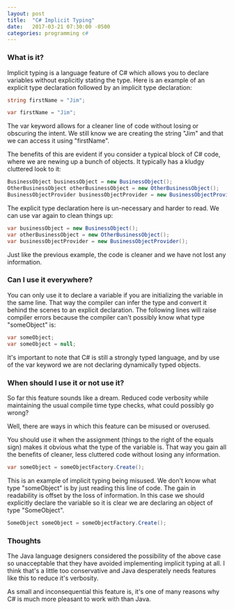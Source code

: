 ```yaml
---
layout: post
title:  "C# Implicit Typing"
date:   2017-03-21 07:30:00 -0500
categories: programming c#
---
```


### What is it?

Implicit typing is a language feature of C# which allows you to declare variables without
explicitly stating the type. Here is an example of an explicit type declaration followed by
an implicit type declaration:

```csharp
string firstName = "Jim";
```

```csharp
var firstName = "Jim";
```

The var keyword allows for a cleaner line of code without losing or obscuring the intent. 
We still know we are creating the string "Jim" and that we can access it using "firstName".

The benefits of this are evident if you consider a typical block of C# code, where we are
newing up a bunch of objects. It typically has a kludgy cluttered look to it:

```csharp
BusinessObject businessObject = new BusinessObject();
OtherBusinessObject otherBusinessObject = new OtherBusinessObject();
BusinessObjectProvider businessObjectProvider = new BusinessObjectProvider();
```

The explicit type declaration here is un-necessary and harder to read. We can use var again
to clean things up:

```csharp
var businessObject = new BusinessObject();
var otherBusinessObject = new OtherBusinessObject();
var businessObjectProvider = new BusinessObjectProvider();
```

Just like the previous example, the code is cleaner and we have not lost any information.

### Can I use it everywhere?

You can only use it to declare a variable if you are initializing the variable in the same
line. That way the compiler can infer the type and convert it behind the scenes to an explicit
declaration. The following lines will raise compiler errors because the compiler can't possibly 
know what type "someObject" is:

```csharp
var someObject;
var someObject = null;
```

It's important to note that C# is still a strongly typed language, and by use of the var
keyword we are not declaring dynamically typed objects.

### When should I use it or not use it?

So far this feature sounds like a dream. Reduced code verbosity while maintaining the usual
compile time type checks, what could possibly go wrong?

Well, there are ways in which this feature can be misused or overused.

You should use it when the assignment (things to the right of the equals sign) makes it obvious
what the type of the variable is. That way you gain all the benefits of cleaner, less cluttered
code without losing any information.

```csharp
var someObject = someObjectFactory.Create();
```

This is an example of implicit typing being misused. We don't know what type 
"someObject" is by just reading this line of code. The gain in readability is offset by the loss 
of information. In this case we should explicitly declare the variable so it is clear we are 
declaring an object of type "SomeObject".

```csharp
SomeObject someObject = someObjectFactory.Create();
```

### Thoughts

The Java language designers considered the possibility of the above case so unacceptable that
they have avoided implementing implicit typing at all. I think that's a little too conservative
and Java desperately needs features like this to reduce it's verbosity.

As small and inconsequential this feature is, it's one of many reasons why C# is much more 
pleasant to work with than Java.



